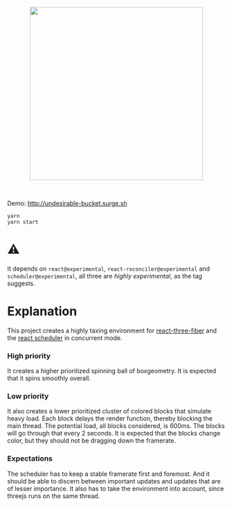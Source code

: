 <p align="center">
  <img width="400" src="https://i.imgur.com/FwFaeRp.png" />
</p>
<br />

Demo: http://undesirable-bucket.surge.sh

    yarn
    yarn start

# ⚠️

It depends on `react@experimental`, `react-reconciler@experimental` and `scheduler@experimental`, all three are *highly experimental*, as the tag suggests.

# Explanation

This project creates a highly taxing environment for [react-three-fiber](https://github.com/pmndrs/react-three-fiber) and the [react scheduler](https://www.youtube.com/watch?v=nLF0n9SACd4) in concurrent mode.

### High priority

It creates a higher prioritized spinning ball of boxgeometry. It is expected that it spins smoothly overall.

### Low priority

It also creates a lower prioritized cluster of colored blocks that simulate heavy load. Each block delays the render function, thereby blocking the main thread. The potential load, all blocks considered, is 600ms. The blocks will go through that every 2 seconds. It is expected that the blocks change color, but they should not be dragging down the framerate.

### Expectations

The scheduler has to keep a stable framerate first and foremost. And it should be able to discern between important updates and updates that are of lesser importance. It also has to take the environment into account, since threejs runs on the same thread.
